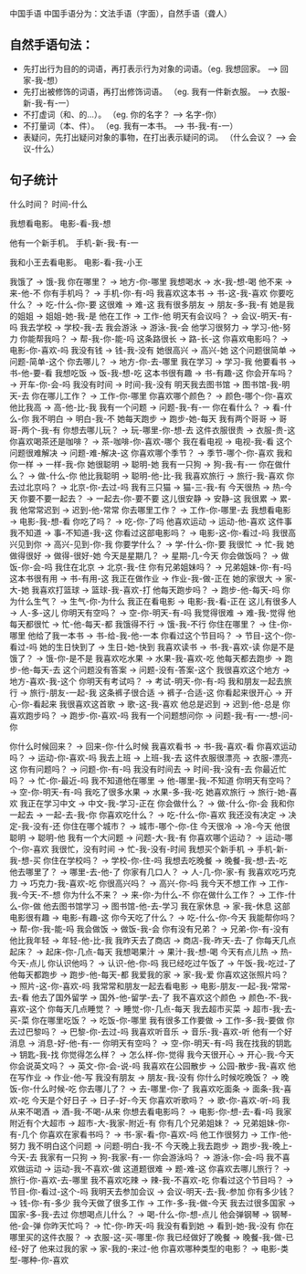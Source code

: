 中国手语
中国手语分为：文法手语（字面），自然手语（聋人）


## 自然手语句法：
- 先打出行为目的的词语，再打表示行为对象的词语。（eg. 我想回家。 --> 回家-我-想）
- 先打出被修饰的词语，再打出修饰词语。 （eg. 我有一件新衣服。 --> 衣服-新-我-有-一）
- 不打虚词（和、的...）。 （eg. 你的名字？ --> 名字-你）
- 不打量词（本、件）。 （eg. 我有一本书。 --> 书-我-有-一）
- 表疑问，先打出疑问对象的事物，在打出表示疑问的词。 （什么会议？ --> 会议-什么）



## 句子统计

什么时间？ 时间-什么

我想看电影。 电影-看-我-想

他有一个新手机。 手机-新-我-有-一

我和小王去看电影。 电影-看-我-小王


我饿了 → 饿-我
你在哪里？ → 地方-你-哪里
我想喝水 → 水-我-想-喝
他不来 → 来-他-不
你有手机吗？ → 手机-你-有-吗
我喜欢这本书 → 书-这-我-喜欢
你要吃什么？ → 吃-什么-你-要
这很难 → 难-这
我有很多朋友 → 朋友-多-我-有
她是我的姐姐 → 姐姐-她-我-是
他在工作 → 工作-他
明天有会议吗？ → 会议-明天-有-吗
我去学校 → 学校-我-去
我会游泳 → 游泳-我-会
他学习很努力 → 学习-他-努力
你能帮我吗？ → 帮-我-你-能-吗
这条路很长 → 路-长-这
你喜欢电影吗？ → 电影-你-喜欢-吗
我没有钱 → 钱-我-没有
她很高兴 → 高兴-她
这个问题很简单 → 问题-简单-这个
你去哪儿？ → 地方-你-去-哪里
我在学习 → 学习-我
他要看书 → 书-他-要-看
我想吃饭 → 饭-我-想-吃
这本书很有趣 → 书-有趣-这
你会开车吗？ → 开车-你-会-吗
我没有时间 → 时间-我-没有
明天我去图书馆 → 图书馆-我-明天-去
你在哪儿工作？ → 工作-你-哪里
你喜欢哪个颜色？ → 颜色-哪个-你-喜欢
他比我高 → 高-他-比-我
我有一个问题 → 问题-我-有-一
你在看什么？ → 看-什么-你
我不明白 → 明白-我-不
她每天跑步 → 跑步-她-每天
我有两个哥哥 → 哥哥-两个-我-有
你想去哪儿玩？ → 玩-哪里-你-想-去
这件衣服很贵 → 衣服-贵-这
你喜欢喝茶还是咖啡？ → 茶-咖啡-你-喜欢-哪个
我在看电视 → 电视-我-看
这个问题很难解决 → 问题-难-解决-这
你喜欢哪个季节？ → 季节-哪个-你-喜欢
我和你一样 → 一样-我-你
她很聪明 → 聪明-她
我有一只狗 → 狗-我-有-一
你在做什么？ → 做-什么-你
他比我聪明 → 聪明-他-比-我
我喜欢旅行 → 旅行-我-喜欢
你去过北京吗？ → 北京-你-去过-吗
我有三只猫 → 猫-三-我-有
今天很热 → 热-今天
你要不要一起去？ → 一起去-你-要不要
这儿很安静 → 安静-这
我很累 → 累-我
他常常迟到 → 迟到-他-常常
你去哪里工作？ → 工作-你-哪里-去
我想看电影 → 电影-我-想-看
你吃了吗？ → 吃-你-了吗
他喜欢运动 → 运动-他-喜欢
这件事我不知道 → 事-不知道-我-这
你看过这部电影吗？ → 电影-这-你-看过-吗
我很高兴见到你 → 高兴-见到-你-我
你要学什么？ → 学-什么-你-要
我很忙 → 忙-我
她做得很好 → 做得-很好-她
今天是星期几？ → 星期-几-今天
你会做饭吗？ → 做饭-你-会-吗
我住在北京 → 北京-我-住
你有兄弟姐妹吗？ → 兄弟姐妹-你-有-吗
这本书很有用 → 书-有用-这
我正在做作业 → 作业-我-做-正在
她的家很大 → 家-大-她
我喜欢打篮球 → 篮球-我-喜欢-打
他每天跑步吗？ → 跑步-他-每天-吗
你为什么生气？ → 生气-你-为什么
我正在看电影 → 电影-我-看-正在
这儿有很多人 → 人-多-这儿
你明天有空吗？ → 空-你-明天-有-吗
我觉得很难 → 难-我-觉得
他每天都很忙 → 忙-他-每天-都
我饿得不行 → 饿-我-不行
你住在哪里？ → 住-你-哪里
他给了我一本书 → 书-给-我-他-一本
你看过这个节目吗？ → 节目-这个-你-看过-吗
她的生日快到了 → 生日-她-快到
我喜欢读书 → 书-我-喜欢-读
你是不是饿了？ → 饿-你-是不是
我喜欢吃水果 → 水果-我-喜欢-吃
他每天都去跑步 → 跑步-他-每天-去
这个问题没有答案 → 问题-没有-答案-这个
我很喜欢这个地方 → 地方-喜欢-我-这个
你明天有考试吗？ → 考试-明天-你-有-吗
我和朋友一起去旅行 → 旅行-朋友-一起-我
这条裤子很合适 → 裤子-合适-这
你看起来很开心 → 开心-你-看起来
我很喜欢这首歌 → 歌-这-我-喜欢
他总是迟到 → 迟到-他-总是
你喜欢跑步吗？ → 跑步-你-喜欢-吗
我有一个问题想问你 → 问题-我-有-一-想-问-你

你什么时候回来？ → 回来-你-什么时候
我喜欢看书 → 书-我-喜欢-看
你喜欢运动吗？ → 运动-你-喜欢-吗
我去上班 → 上班-我-去
这件衣服很漂亮 → 衣服-漂亮-这
你有问题吗？ → 问题-你-有-吗
我没有时间去 → 时间-我-没有-去
你最近忙吗？ → 忙-你-最近-吗
我不知道他在哪里 → 他-哪里-我-不知道
你明天有空吗？ → 空-你-明天-有-吗
我吃了很多水果 → 水果-多-我-吃
她喜欢旅行 → 旅行-她-喜欢
我正在学习中文 → 中文-我-学习-正在
你会做什么？ → 做-什么-你-会
我和你一起去 → 一起-去-我-你
你喜欢吃什么？ → 吃-什么-你-喜欢
我还没有决定 → 决定-我-没有-还
你住在哪个城市？ → 城市-哪个-你-住
今天很冷 → 冷-今天
他很聪明 → 聪明-他
我有一个大问题 → 问题-大-我-有
你喜欢哪个运动？ → 运动-哪个-你-喜欢
我很忙，没有时间 → 忙-我-没有-时间
我想买个新手机 → 手机-新-我-想-买
你住在学校吗？ → 学校-你-住-吗
我想去吃晚餐 → 晚餐-我-想-去-吃
他去哪里了？ → 哪里-去-他-了
你家有几口人？ → 人-几-你-家-有
我喜欢吃巧克力 → 巧克力-我-喜欢-吃
你很高兴吗？ → 高兴-你-吗
我今天不想工作 → 工作-我-今天-不-想
你为什么不来？ → 来-你-为什么-不
你在做什么工作？ → 工作-什么-你-做
他去图书馆学习 → 图书馆-他-去-学习
我在家休息 → 家-我-休息
这部电影很有趣 → 电影-有趣-这
你今天吃了什么？ → 吃-什么-你-今天
我能帮你吗？ → 帮-你-我-能-吗
我会做饭 → 做饭-我-会
你有没有兄弟？ → 兄弟-你-有-没有
他比我年轻 → 年轻-他-比-我
我昨天去了商店 → 商店-我-昨天-去-了
你每天几点起床？ → 起床-你-几点-每天
我想喝果汁 → 果汁-我-想-喝
今天有点儿热 → 热-今天-点儿
你认识他吗？ → 认识-他-你-吗
我已经吃过午饭了 → 午饭-我-吃过-了
他每天都跑步 → 跑步-他-每天-都
我爱我的家 → 家-我-爱
你喜欢这张照片吗？ → 照片-这-你-喜欢-吗
我常常和朋友一起去看电影 → 电影-朋友-一起-我-常常-去-看
他去了国外留学 → 国外-他-留学-去-了
我不喜欢这个颜色 → 颜色-不-我-喜欢-这个
你每天几点睡觉？ → 睡觉-你-几点-每天
我去超市买菜 → 超市-我-去-买-菜
你在哪里吃饭？ → 吃饭-你-哪里
我有很多工作要做 → 工作-多-我-要做
你去过巴黎吗？ → 巴黎-你-去过-吗
我喜欢听音乐 → 音乐-我-喜欢-听
他有一个好消息 → 消息-好-他-有-一
你明天有空吗？ → 空-你-明天-有-吗
我在找我的钥匙 → 钥匙-我-找
你觉得怎么样？ → 怎么样-你-觉得
我今天很开心 → 开心-我-今天
你会说英文吗？ → 英文-你-会-说-吗
我喜欢在公园散步 → 公园-散步-我-喜欢
他在写作业 → 作业-他-写
我没有朋友 → 朋友-我-没有
你什么时候吃晚饭？ → 晚饭-你-什么时候-吃
你去哪儿了？ → 去-哪里-你-了
我喜欢吃面条 → 面条-我-喜欢-吃
今天是个好日子 → 日子-好-今天
你喜欢听歌吗？ → 歌-你-喜欢-听-吗
我从来不喝酒 → 酒-我-不喝-从来
你想去看电影吗？ → 电影-你-想-去-看-吗
我家附近有个大超市 → 超市-大-我家-附近-有
你有几个兄弟姐妹？ → 兄弟姐妹-你-有-几个
你喜欢在家看书吗？ → 书-家-看-你-喜欢-吗
他工作很努力 → 工作-他-努力
我不明白这个问题 → 问题-明白-我-不
今天晚上我去跑步 → 跑步-我-晚上-今天-去
我家有一只狗 → 狗-我家-有-一
你会游泳吗？ → 游泳-你-会-吗
我不喜欢做运动 → 运动-我-不喜欢-做
这道题很难 → 题-难-这
你喜欢去哪儿旅行？ → 旅行-你-喜欢-去-哪里
我不喜欢吃辣 → 辣-我-不喜欢-吃
你看过这个节目吗？ → 节目-你-看过-这个-吗
我明天去参加会议 → 会议-明天-去-我-参加
你有多少钱？ → 钱-你-有-多少
我今天做了很多工作 → 工作-多-我-做-今天
我去过很多国家 → 国家-多-我-去过
你想喝点儿什么？ → 喝-什么-你-想-点儿
他会弹钢琴 → 钢琴-他-会-弹
你昨天忙吗？ → 忙-你-昨天-吗
我没有看到她 → 看到-她-我-没有
你在哪里买的这件衣服？ → 衣服-这-买-哪里-你
我已经做好了晚餐 → 晚餐-我-做-已经-好了
他来过我的家 → 家-我的-来过-他
你喜欢哪种类型的电影？ → 电影-类型-哪种-你-喜欢

